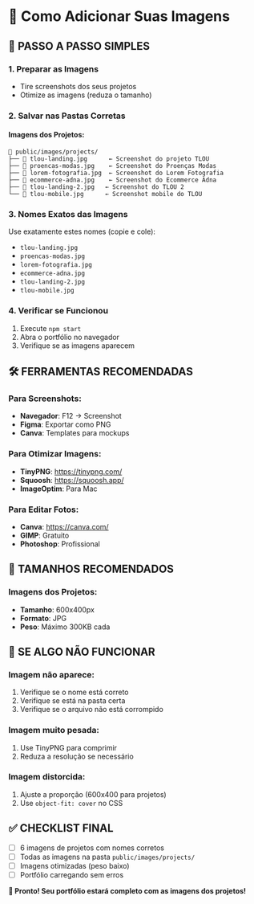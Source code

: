 # 📸 Como Adicionar Suas Imagens

## 🎯 **PASSO A PASSO SIMPLES**

### 1. **Preparar as Imagens**
- Tire screenshots dos seus projetos
- Otimize as imagens (reduza o tamanho)

### 2. **Salvar nas Pastas Corretas**

#### **Imagens dos Projetos:**
```
📁 public/images/projects/
├── 📄 tlou-landing.jpg      ← Screenshot do projeto TLOU
├── 📄 proencas-modas.jpg    ← Screenshot do Proenças Modas
├── 📄 lorem-fotografia.jpg  ← Screenshot do Lorem Fotografia
├── 📄 ecommerce-adna.jpg    ← Screenshot do Ecommerce Adna
├── 📄 tlou-landing-2.jpg   ← Screenshot do TLOU 2
└── 📄 tlou-mobile.jpg      ← Screenshot mobile do TLOU
```

### 3. **Nomes Exatos das Imagens**
Use exatamente estes nomes (copie e cole):

- `tlou-landing.jpg`
- `proencas-modas.jpg`
- `lorem-fotografia.jpg`
- `ecommerce-adna.jpg`
- `tlou-landing-2.jpg`
- `tlou-mobile.jpg`

### 4. **Verificar se Funcionou**
1. Execute `npm start`
2. Abra o portfólio no navegador
3. Verifique se as imagens aparecem

## 🛠️ **FERRAMENTAS RECOMENDADAS**

### **Para Screenshots:**
- **Navegador**: F12 → Screenshot
- **Figma**: Exportar como PNG
- **Canva**: Templates para mockups

### **Para Otimizar Imagens:**
- **TinyPNG**: https://tinypng.com/
- **Squoosh**: https://squoosh.app/
- **ImageOptim**: Para Mac

### **Para Editar Fotos:**
- **Canva**: https://canva.com/
- **GIMP**: Gratuito
- **Photoshop**: Profissional

## 📏 **TAMANHOS RECOMENDADOS**

### **Imagens dos Projetos:**
- **Tamanho**: 600x400px
- **Formato**: JPG
- **Peso**: Máximo 300KB cada

## 🚨 **SE ALGO NÃO FUNCIONAR**

### **Imagem não aparece:**
1. Verifique se o nome está correto
2. Verifique se está na pasta certa
3. Verifique se o arquivo não está corrompido

### **Imagem muito pesada:**
1. Use TinyPNG para comprimir
2. Reduza a resolução se necessário

### **Imagem distorcida:**
1. Ajuste a proporção (600x400 para projetos)
2. Use `object-fit: cover` no CSS

## ✅ **CHECKLIST FINAL**

- [ ] 6 imagens de projetos com nomes corretos
- [ ] Todas as imagens na pasta `public/images/projects/`
- [ ] Imagens otimizadas (peso baixo)
- [ ] Portfólio carregando sem erros

**🎉 Pronto! Seu portfólio estará completo com as imagens dos projetos!**

